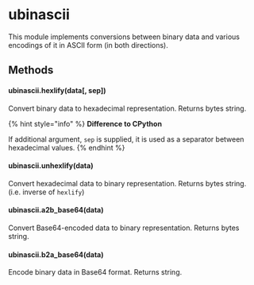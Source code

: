 # ubinascii

This module implements conversions between binary data and various encodings of it in ASCII form \(in both directions\).

## Methods

#### ubinascii.hexlify\(data\[, sep\]\)

Convert binary data to hexadecimal representation. Returns bytes string.

{% hint style="info" %}
**Difference to CPython**

If additional argument, `sep` is supplied, it is used as a separator between hexadecimal values.
{% endhint %}

#### ubinascii.unhexlify\(data\)

Convert hexadecimal data to binary representation. Returns bytes string. \(i.e. inverse of `hexlify`\)

#### ubinascii.a2b\_base64\(data\)

Convert Base64-encoded data to binary representation. Returns bytes string.

#### ubinascii.b2a\_base64\(data\)

Encode binary data in Base64 format. Returns string.

